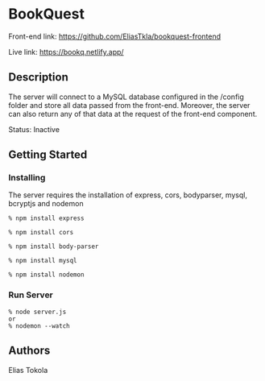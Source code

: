 # BookQuest

Front-end link: https://github.com/EliasTkla/bookquest-frontend

Live link: https://bookq.netlify.app/

## Description

The server will connect to a MySQL database configured in the /config folder and store all data passed from the front-end. Moreover, the server can also return any of that data at the request of the front-end component.

Status: Inactive

## Getting Started

### Installing

The server requires the installation of express, cors, bodyparser, mysql, bcryptjs and nodemon

    % npm install express
  
    % npm install cors
  
    % npm install body-parser
  
    % npm install mysql
  
    % npm install nodemon

### Run Server
  
    % node server.js 
    or 
    % nodemon --watch

  
## Authors

Elias Tokola
